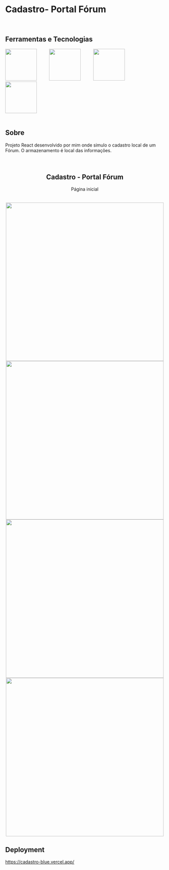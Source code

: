 # Cadastro- Portal Fórum

<br>

## Ferramentas e Tecnologias
<div >
     <img src="https://cdn.jsdelivr.net/gh/devicons/devicon@latest/icons/react/react-original-wordmark.svg" width= 100 height= 100/>&nbsp;&nbsp;&nbsp;&nbsp;&nbsp;&nbsp;&nbsp;&nbsp;&nbsp;
      <img src="https://cdn.jsdelivr.net/gh/devicons/devicon@latest/icons/html5/html5-plain-wordmark.svg" width= 100 height= 100/>&nbsp;&nbsp;&nbsp;&nbsp;&nbsp;&nbsp;&nbsp;&nbsp;&nbsp;
      <img src="https://cdn.jsdelivr.net/gh/devicons/devicon@latest/icons/css3/css3-plain-wordmark.svg" width= 100 height= 100/>&nbsp;&nbsp;&nbsp;&nbsp;&nbsp;&nbsp;&nbsp;&nbsp;&nbsp;
      <img src="https://cdn.jsdelivr.net/gh/devicons/devicon@latest/icons/javascript/javascript-original.svg" width= 100 height= 100/>&nbsp;&nbsp;&nbsp;&nbsp;&nbsp;&nbsp;&nbsp;&nbsp;&nbsp;
</div>

<br>

## Sobre
Projeto React desenvolvido por mim onde simulo o cadastro local de um Fórum. O armazenamento é local das informações.
<br>
<br>
<br>

<div align = "center">
      <h2 align="center"> Cadastro - Portal Fórum </h2>
      Página inicial
      <br>
      <br>
      <br>
      <img src="https://github.com/user-attachments/assets/b6ea48f1-d81b-49a1-bd9e-fa0f78226840" width= "500"/>
      <img src="https://github.com/user-attachments/assets/47cb3e95-4ccd-41b7-a0f9-861a3aeaf5cd" width= "500"/>
      <img src="https://github.com/user-attachments/assets/f2f97dda-4d0f-4e9a-bd6f-8b9858dac1d3" width= "500"/>
      <img src="https://github.com/user-attachments/assets/8fde32d8-b648-445c-9932-4313f437356b" width= "500"/>

</div>

## Deployment
https://cadastro-blue.vercel.app/
